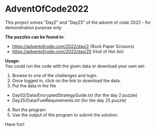 # AdventOfCode2022
This project solves "Day2" and "Day25" of the advent of code 2022 - for demonstration purpose only

**The puzzles can be found in:**  
* https://adventofcode.com/2022/day/2 (Rock Paper Scissors)
* https://adventofcode.com/2022/day/25 (Hull of Hot Air)

**Usage:**  
You could run the code with the given data or download your own set:  
  
1.  Browse to one of the challenges and login.
2.  Once logged in, click on the link to download the data.
3.  Put the data in the file 
   - Day02/Data/EncryptedStrategyGuide.txt  (for the day 2 puzzle)
   - Day25/Data/FuelRequirements.txt (for the day 25 puzzle)
4. Run the program
5. Use the output of the program to submit the solution.
  
Have fun!
